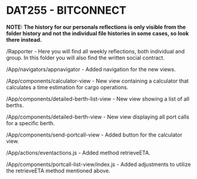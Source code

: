 # DAT255 - BITCONNECT
**NOTE: The history for our personals reflections is only visible from the folder history and not the individual file histories in some cases, so look there instead.**


/Rapporter - Here you will find all weekly reflections, both individual and group. In this folder you will also find the written social contract.

/App/navigators/appnavigator - Added navigation for the new views.

/App/components/calculator-view - New view containing a calculator that calculates a time estimation for cargo operations. 

/App/components/detailed-berth-list-view - New view showing a list of all berths.

/App/components/detailed-berth-view - New view displaying all port calls for a specific berth.

/App/components/send-portcall-view - Added button for the calculator view.

/App/actions/eventactions.js - Added method retrieveETA.

/App/components/portcall-list-view/index.js - Added adjustments to utilize the retrieveETA method mentioned above.
